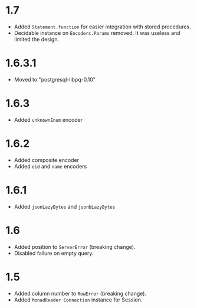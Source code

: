 # 1.7

- Added `Statement.function` for easier integration with stored procedures.
- Decidable instance on `Encoders.Params` removed. It was useless and limited the design.

# 1.6.3.1

- Moved to "postgresql-libpq-0.10"

# 1.6.3

- Added `unknownEnum` encoder

# 1.6.2

- Added composite encoder
- Added `oid` and `name` encoders

# 1.6.1

- Added `jsonLazyBytes` and `jsonbLazyBytes`

# 1.6

- Added position to `ServerError` (breaking change).
- Disabled failure on empty query.

# 1.5

- Added column number to `RowError` (breaking change).
- Added `MonadReader Connection` instance for Session.
